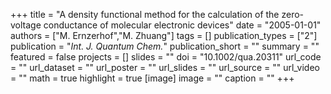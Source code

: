 +++
title = "A density functional method for the calculation of the zero-voltage conductance of molecular electronic devices"
date = "2005-01-01"
authors = ["M. Ernzerhof","M. Zhuang"]
tags = []
publication_types = ["2"]
publication = "_Int. J. Quantum Chem._"
publication_short = ""
summary = ""
featured = false
projects = []
slides = ""
doi = "10.1002/qua.20311"
url_code = ""
url_dataset = ""
url_poster = ""
url_slides = ""
url_source = ""
url_video = ""
math = true
highlight = true
[image]
image = ""
caption = ""
+++

